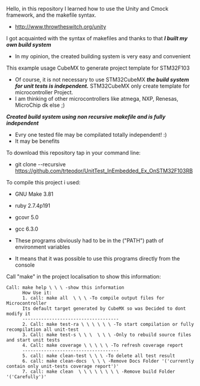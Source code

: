 Hello, in this repository I learned how to use the Unity and Cmock framework, and the makefile syntax.
* http://www.throwtheswitch.org/unity

I got acquainted with the syntax of makefiles and thanks to that **_I built my own build system_**
* In my opinion, the created building system is very easy and convenient

This example usage CubeMX to generate project template for STM32F103
* Of course, it is not necessary to use STM32CubeMX **_the build system for unit tests is independent._** STM32CubeMX only create template for microcontroller Project.
* I am thinking of other microcontrollers like atmega, NXP, Renesas, MicroChip dk else ;) 

**_Created build system using non recursive makefile and is fully independent_**
* Evry one tested file may be compilated totally independent! :) 
* It may be benefits

To download this repository tap in your command line:
* git clone --recursive https://github.com/trteodor/UnitTest_InEmbedded_Ex_OnSTM32F103RB

To compile this project i used:
* GNU Make 3.81
* ruby 2.7.4p191
* gcovr 5.0
* gcc 6.3.0

* These programs obviously had to be in the ("PATH") path of environment variables
* It means that it was possible to use this programs directly from the console


Call "make" in the project localisation to show this information:

    Call: make help \ \ \ -show this information
		  How Use it:
		  1. call: make all  \ \ \ -To compile output files for Microcontroller
		  Its default target generated by CubeMX so was Decided to dont modify it
		  ------------------------------------
		  2. Call: make test-ra \ \ \ \ \ \ -To start compilation or fully recompilation all unit-test
		  3. Call: make test-s \ \ \  \ \ \ -Only to rebuild source files and start unit tests
		  4. Call: make coverage \ \ \ \ \ -To refresh coverage report
		  ------------------------------------
		  5. call: make clean-test \ \ \ -To delete all test result
		  6. call: make clean-docs  \ \ \ -Remove Docs Folder '('currently contain only unit-tests coverage report')'
		  7. call: make clean  \ \ \ \ \ \ \ \ -Remove build Folder '('Carefully')'


